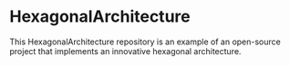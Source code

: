 # HexagonalArchitecture
This HexagonalArchitecture repository is an example of an open-source project that implements an innovative hexagonal architecture.

